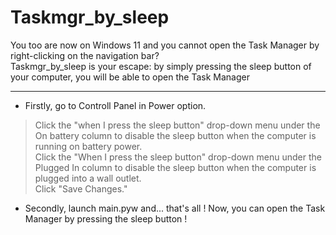 # Taskmgr_by_sleep

You too are now on Windows 11 and you cannot open the Task Manager by right-clicking on the navigation bar?  
Taskmgr_by_sleep is your escape: by simply pressing the sleep button of your computer, you will be able to open the Task Manager
***
- Firstly, go to Controll Panel in Power option.  
> Click the "when I press the sleep button" drop-down menu under the On battery column to disable the sleep button when the computer is running on battery power.  
> Click the "When I press the sleep button" drop-down menu under the Plugged In column to disable the sleep button when the computer is plugged into a wall outlet.  
> Click "Save Changes."  
  
- Secondly, launch main.pyw and... that's all !
Now, you can open the Task Manager by pressing the sleep button !
